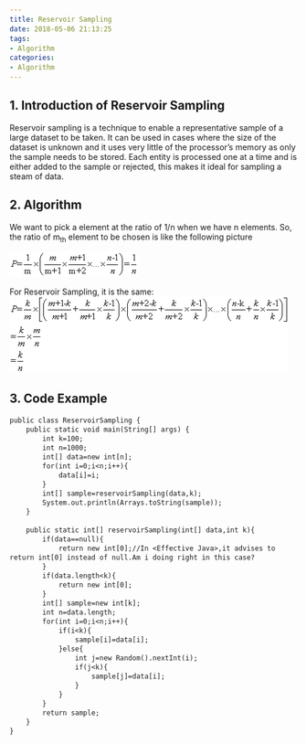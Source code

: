 ```yaml
---
title: Reservoir Sampling
date: 2018-05-06 21:13:25
tags: 
- Algorithm
categories:
- Algorithm
---
```

## 1. Introduction of Reservoir Sampling
Reservoir sampling is a technique to enable a representative sample of a large dataset to be taken. It can be used in cases where the size of the dataset is unknown and it uses very little of the processor’s memory as only the sample needs to be stored. Each entity is processed one at a time and is either added to the sample or rejected, this makes it ideal for sampling a steam of data.

## 2. Algorithm
We want to pick a element at the ratio of 1/n when we have n elements. So, the ratio of m<sub>th</sub> element to be chosen is like the following picture

![](./Algorithm-Others-ReservoirSampling/1.gif)


For Reservoir Sampling, it is the same:
![](./Algorithm-Others-ReservoirSampling/2.gif)



## 3. Code Example

	public class ReservoirSampling {   
	    public static void main(String[] args) {  
	        int k=100;  
	        int n=1000;  
	        int[] data=new int[n];  
	        for(int i=0;i<n;i++){  
	            data[i]=i;  
	        }  
	        int[] sample=reservoirSampling(data,k);  
	        System.out.println(Arrays.toString(sample));  
	    }  
	      
	    public static int[] reservoirSampling(int[] data,int k){  
	        if(data==null){  
	            return new int[0];//In <Effective Java>,it advises to return int[0] instead of null.Am i doing right in this case?  
	        }  
	        if(data.length<k){  
	            return new int[0];  
	        }  
	        int[] sample=new int[k];  
	        int n=data.length;  
	        for(int i=0;i<n;i++){  
	            if(i<k){  
	                sample[i]=data[i];  
	            }else{  
	                int j=new Random().nextInt(i);  
	                if(j<k){  
	                    sample[j]=data[i];  
	                }  
	            }  
	        }  
	        return sample;  
	    }  
	}  